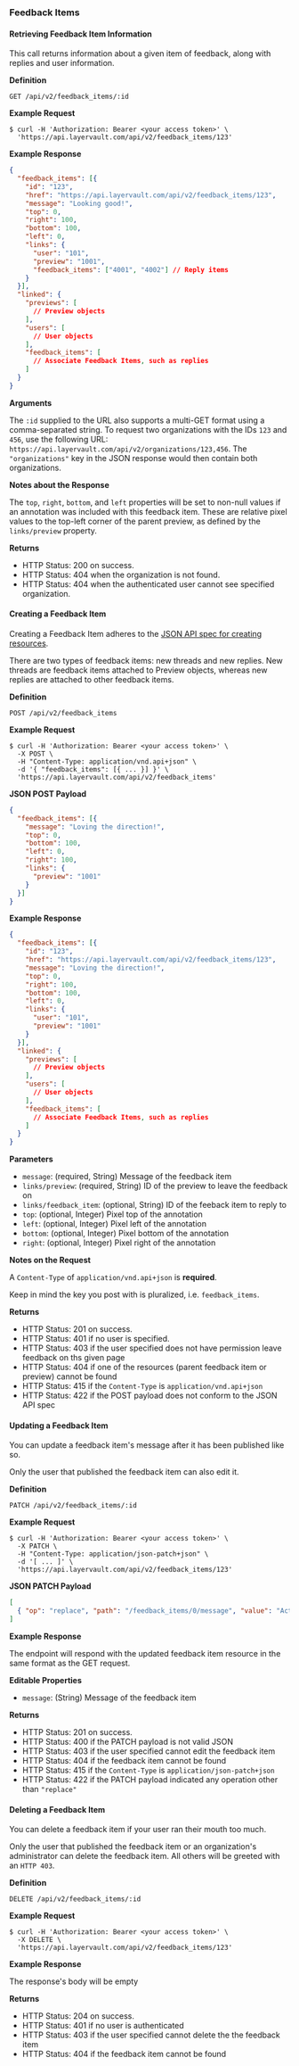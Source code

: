 ### Feedback Items

#### Retrieving Feedback Item Information

This call returns information about a given item of feedback, along with
replies and user information.

**Definition**

    GET /api/v2/feedback_items/:id

**Example Request**

    $ curl -H 'Authorization: Bearer <your access token>' \
      'https://api.layervault.com/api/v2/feedback_items/123'

**Example Response**

```json
{
  "feedback_items": [{
    "id": "123",
    "href": "https://api.layervault.com/api/v2/feedback_items/123",
    "message": "Looking good!",
    "top": 0,
    "right": 100,
    "bottom": 100,
    "left": 0,
    "links": {
      "user": "101",
      "preview": "1001",
      "feedback_items": ["4001", "4002"] // Reply items
    }
  }],
  "linked": {
    "previews": [
      // Preview objects
    ],
    "users": [
      // User objects
    ],
    "feedback_items": [
      // Associate Feedback Items, such as replies
    ]
  }
}
```

**Arguments**

The `:id` supplied to the URL also supports a multi-GET format using a comma-separated string.
To request two organizations with the IDs `123` and `456`, use the following URL:
`https://api.layervault.com/api/v2/organizations/123,456`. The `"organizations"` key in
the JSON response would then contain both organizations.

**Notes about the Response**

The `top`, `right`, `bottom`, and `left` properties will be set to non-null
values if an annotation was included with this feedback item. These are relative
pixel values to the top-left corner of the parent preview, as defined by the
`links/preview` property.

**Returns**

- HTTP Status: 200 on success.
- HTTP Status: 404 when the organization is not found.
- HTTP Status: 404 when the authenticated user cannot see specified organization.

#### Creating a Feedback Item

Creating a Feedback Item adheres to the [JSON API spec for creating resources](http://jsonapi.org/format/#updating-creating-a-document).

There are two types of feedback items: new threads and new replies. New threads
are feedback items attached to Preview objects, whereas new replies are attached to
other feedback items.

**Definition**

    POST /api/v2/feedback_items

**Example Request**

    $ curl -H 'Authorization: Bearer <your access token>' \
      -X POST \
      -H "Content-Type: application/vnd.api+json" \
      -d '{ "feedback_items": [{ ... }] }' \
      'https://api.layervault.com/api/v2/feedback_items'

**JSON POST Payload**

```json
{
  "feedback_items": [{
    "message": "Loving the direction!",
    "top": 0,
    "bottom": 100,
    "left": 0,
    "right": 100,
    "links": {
      "preview": "1001"
    }
  }]
}
```

**Example Response**

```json
{
  "feedback_items": [{
    "id": "123",
    "href": "https://api.layervault.com/api/v2/feedback_items/123",
    "message": "Loving the direction!",
    "top": 0,
    "right": 100,
    "bottom": 100,
    "left": 0,
    "links": {
      "user": "101",
      "preview": "1001"
    }
  }],
  "linked": {
    "previews": [
      // Preview objects
    ],
    "users": [
      // User objects
    ],
    "feedback_items": [
      // Associate Feedback Items, such as replies
    ]
  }
}
```

**Parameters**

- `message`: (required, String) Message of the feedback item
- `links/preview`: (required, String) ID of the preview to leave the feedback on
- `links/feedback_item`: (optional, String) ID of the feeback item to reply to
- `top`: (optional, Integer) Pixel top of the annotation
- `left`: (optional, Integer) Pixel left of the annotation
- `bottom`: (optional, Integer) Pixel bottom of the annotation
- `right`: (optional, Integer) Pixel right of the annotation

**Notes on the Request**

A `Content-Type` of `application/vnd.api+json` is **required**.

Keep in mind the key you post with is pluralized, i.e. `feedback_items`.

**Returns**

- HTTP Status: 201 on success.
- HTTP Status: 401 if no user is specified.
- HTTP Status: 403 if the user specified does not have permission leave feedback on ths given page
- HTTP Status: 404 if one of the resources (parent feedback item or preview) cannot be found
- HTTP Status: 415 if the `Content-Type` is `application/vnd.api+json`
- HTTP Status: 422 if the POST payload does not conform to the JSON API spec

#### Updating a Feedback Item

You can update a feedback item's message after it has been published like so.

Only the user that published the feedback item can also edit it.

**Definition**

    PATCH /api/v2/feedback_items/:id

**Example Request**

    $ curl -H 'Authorization: Bearer <your access token>' \
      -X PATCH \
      -H "Content-Type: application/json-patch+json" \
      -d '[ ... ]' \
      'https://api.layervault.com/api/v2/feedback_items/123'

**JSON PATCH Payload**

```json
[
  { "op": "replace", "path": "/feedback_items/0/message", "value": "Actually, I changed my mind. I don't like this." }
]
```

**Example Response**

The endpoint will respond with the updated feedback item resource in the same format as the GET request.

**Editable Properties**

- `message`: (String) Message of the feedback item

**Returns**

- HTTP Status: 201 on success.
- HTTP Status: 400 if the PATCH payload is not valid JSON
- HTTP Status: 403 if the user specified cannot edit the feedback item
- HTTP Status: 404 if the feedback item cannot be found
- HTTP Status: 415 if the `Content-Type` is `application/json-patch+json`
- HTTP Status: 422 if the PATCH payload indicated any operation other than `"replace"`

#### Deleting a Feedback Item

You can delete a feedback item if your user ran their mouth too much.

Only the user that published the feedback item or an organization's administrator can
delete the feedback item. All others will be greeted with an `HTTP 403`.

**Definition**

    DELETE /api/v2/feedback_items/:id

**Example Request**

    $ curl -H 'Authorization: Bearer <your access token>' \
      -X DELETE \
      'https://api.layervault.com/api/v2/feedback_items/123'

**Example Response**

The response's body will be empty

**Returns**

- HTTP Status: 204 on success.
- HTTP Status: 401 if no user is authenticated
- HTTP Status: 403 if the user specified cannot delete the the feedback item
- HTTP Status: 404 if the feedback item cannot be found

